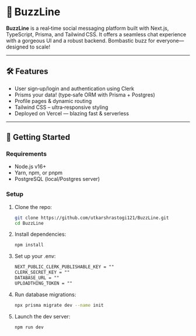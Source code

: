 # 💬 BuzzLine

**BuzzLine** is a real‑time social messaging platform built with Next.js, TypeScript, Prisma, and Tailwind CSS. It offers a seamless chat experience with a gorgeous UI and a robust backend. Bombastic buzz for everyone—designed to scale!

---

## 🛠 Features

- User sign‑up/login and authentication using Clerk
- Prisms your data! (type‑safe ORM with Prisma + Postgres)
- Profile pages & dynamic routing
- Tailwind CSS – ultra‑responsive styling
- Deployed on Vercel — blazing fast & serverless

---

## 🚀 Getting Started

### Requirements

- Node.js v16+  
- Yarn, npm, or pnpm  
- PostgreSQL (local/Postgres server)

### Setup

1. Clone the repo:
   ```bash
   git clone https://github.com/utkarshrastogi121/BuzzLine.git
   cd BuzzLine
    ```
2. Install dependencies:
   ```bash
   npm install
    ```
3. Set up your .env:
   ```txt
   NEXT_PUBLIC_CLERK_PUBLISHABLE_KEY = ""
   CLERK_SECRET_KEY = ""
   DATABASE_URL = ""
   UPLOADTHING_TOKEN = ""
    ```
4. Run database migrations:
   ```bash
   npx prisma migrate dev --name init
    ```
5. Launch the dev server:
   ```bash
   npm run dev
